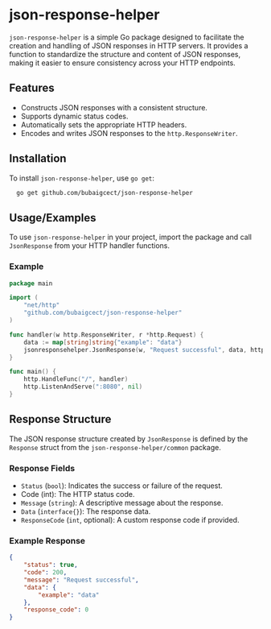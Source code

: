 
# json-response-helper

`json-response-helper` is a simple Go package designed to facilitate the creation and handling of JSON responses in HTTP servers. It provides a function to standardize the structure and content of JSON responses, making it easier to ensure consistency across your HTTP endpoints.




## Features

- Constructs JSON responses with a consistent structure.
- Supports dynamic status codes.
- Automatically sets the appropriate HTTP headers.
- Encodes and writes JSON responses to the `http.ResponseWriter`.


## Installation

To install `json-response-helper`, use `go get`:

```bash
  go get github.com/bubaigcect/json-response-helper
```
    
## Usage/Examples

To use `json-response-helper` in your project, import the package and call `JsonResponse` from your HTTP handler functions.

### Example

```go
package main

import (
	"net/http"
	"github.com/bubaigcect/json-response-helper"
)

func handler(w http.ResponseWriter, r *http.Request) {
	data := map[string]string{"example": "data"}
	jsonresponsehelper.JsonResponse(w, "Request successful", data, http.StatusOK)
}

func main() {
	http.HandleFunc("/", handler)
	http.ListenAndServe(":8080", nil)
}

```


## Response Structure

The JSON response structure created by `JsonResponse` is defined by the `Response` struct from the `json-response-helper/common` package.

### Response Fields

- `Status` (`bool`): Indicates the success or failure of the request.
- Code (int): The HTTP status code.
- `Message` (`string`): A descriptive message about the response.
- `Data` (`interface{}`): The response data.
- `ResponseCode` (`int`, optional): A custom response code if provided.

### Example Response

```json
{
    "status": true,
    "code": 200,
    "message": "Request successful",
    "data": {
        "example": "data"
    },
    "response_code": 0
}
```

